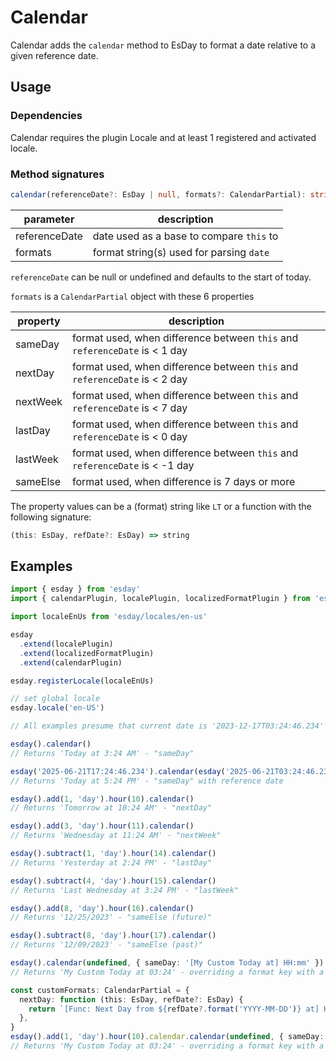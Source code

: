 # Calendar

Calendar adds the `calendar` method to EsDay to format a date relative to a given reference date.

## Usage

### Dependencies
Calendar requires the plugin Locale and at least 1 registered and activated locale.

### Method signatures
```typescript
calendar(referenceDate?: EsDay | null, formats?: CalendarPartial): string
```

| parameter     | description                              |
| ------------- | ---------------------------------------- |
| referenceDate | date used as a base to compare `this` to |
| formats       | format string(s) used for parsing `date` |

`referenceDate` can be null or undefined and defaults to the start of today.

`formats` is a `CalendarPartial` object with these 6 properties

| property | description                              |
| ------------ | ---------------------------------------- |
| sameDay  | format used, when difference between `this` and `referenceDate` is < 1 day  |
| nextDay  | format used, when difference between `this` and `referenceDate` is < 2 day  |
| nextWeek | format used, when difference between `this` and `referenceDate` is < 7 day  |
| lastDay  | format used, when difference between `this` and `referenceDate` is < 0 day  |
| lastWeek | format used, when difference between `this` and `referenceDate` is < -1 day |
| sameElse | format used, when difference is 7 days or more                              |

The property values can be a (format) string like `LT` or a function with the following signature:
```typescript
(this: EsDay, refDate?: EsDay) => string
```

## Examples
```typescript
import { esday } from 'esday'
import { calendarPlugin, localePlugin, localizedFormatPlugin } from 'esday/plugins'

import localeEnUs from 'esday/locales/en-us'

esday
  .extend(localePlugin)
  .extend(localizedFormatPlugin)
  .extend(calendarPlugin)

esday.registerLocale(localeEnUs)

// set global locale
esday.locale('en-US')

// All examples presume that current date is '2023-12-17T03:24:46.234'

esday().calendar()
// Returns 'Today at 3:24 AM' - "sameDay"

esday('2025-06-21T17:24:46.234').calendar(esday('2025-06-21T03:24:46.234'))
// Returns 'Today at 5:24 PM' - "sameDay" with reference date

esday().add(1, 'day').hour(10).calendar()
// Returns 'Tomorrow at 10:24 AM' - "nextDay"

esday().add(3, 'day').hour(11).calendar()
// Returns 'Wednesday at 11:24 AM' - "nextWeek"

esday().subtract(1, 'day').hour(14).calendar()
// Returns 'Yesterday at 2:24 PM' - "lastDay"

esday().subtract(4, 'day').hour(15).calendar()
// Returns 'Last Wednesday at 3:24 PM' - "lastWeek"

esday().add(8, 'day').hour(16).calendar()
// Returns '12/25/2023' - "sameElse (future)"

esday().subtract(8, 'day').hour(17).calendar()
// Returns '12/09/2023' - "sameElse (past)"

esday().calendar(undefined, { sameDay: '[My Custom Today at] HH:mm' })
// Returns 'My Custom Today at 03:24' - overriding a format key with a string

const customFormats: CalendarPartial = {
  nextDay: function (this: EsDay, refDate?: EsDay) {
    return `[Func: Next Day from ${refDate?.format('YYYY-MM-DD')} at] HHmm`
  },
}
esday().add(1, 'day').hour(10).calendar.calendar(undefined, { sameDay: '[My Custom Today at] HH:mm' })
// Returns 'My Custom Today at 03:24' - overriding a format key with a string
```
